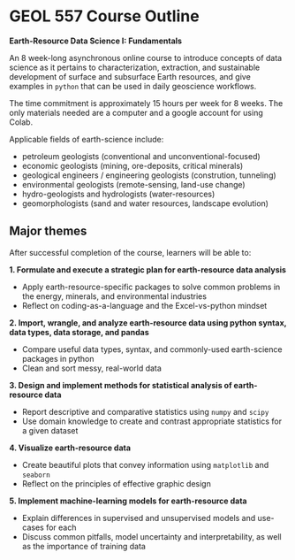 # GEOL 557 Course Outline

**Earth-Resource Data Science I: Fundamentals**

An 8 week-long asynchronous online course to introduce concepts of data science as it pertains to characterization, extraction, and sustainable development of surface and subsurface Earth resources, and give examples in `python` that can be used in daily geoscience workflows.

The time commitment is approximately 15 hours per week for 8 weeks. The only materials needed are a computer and a google account for using Colab.

Applicable fields of earth-science include:
- petroleum geologists (conventional and unconventional-focused)
- economic geologists (mining, ore-deposits, critical minerals)
- geological engineers / engineering geologists (constrution, tunneling)
- environmental geologists (remote-sensing, land-use change)
- hydro-geologists and hydrologists (water-resources)
- geomorphologists (sand and water resources, landscape evolution)

## Major themes

After successful completion of the course, learners will be able to:

**1. Formulate and execute a strategic plan for earth-resource data analysis**
  - Apply earth-resource-specific packages to solve common problems in the energy, minerals, and environmental industries
  - Reflect on coding-as-a-language and the Excel-vs-python mindset

**2. Import, wrangle, and analyze earth-resource data using python syntax, data types, data storage, and pandas**
  - Compare useful data types, syntax, and commonly-used earth-science packages in python
  - Clean and sort messy, real-world data

**3. Design and implement methods for statistical analysis of earth-resource data**
  - Report descriptive and comparative statistics using `numpy` and `scipy`
  - Use domain knowledge to create and contrast appropriate statistics for a given dataset

**4. Visualize earth-resource data**
  - Create beautiful plots that convey information using `matplotlib` and `seaborn`
  - Reflect on the principles of effective graphic design

**5. Implement machine-learning models for earth-resource data**
  - Explain differences in supervised and unsupervised models and use-cases for each
  - Discuss common pitfalls, model uncertainty and interpretability, as well as the importance of training data

